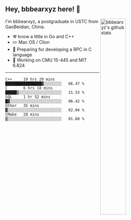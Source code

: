 ## Hey, bbbearxyz here! :wave:

<img align="right" alt="bbbearxyz's github stats" width="40%" src="https://github-readme-stats.vercel.app/api?username=bbbearxyz&show_icons=true">

I'm bbbearxyz, a postgraduate in USTC from GaoBeidian, China.

-   :hammer_and_pick:    know a little in Go and C++
-   :pencil2: Mac OS / Clion
-   :seedling: Preparing for developing a RPC in C language 
-   :thinking: Working on CMU 15-445 and MIT 6.824
---
<!--START_SECTION:waka-->
```text
C++     19 hrs 29 mins  ████████████████▓░░░░░░░░   66.47 % 
C       6 hrs 18 mins   █████▒░░░░░░░░░░░░░░░░░░░   21.53 % 
SQL     1 hr 52 mins    █▓░░░░░░░░░░░░░░░░░░░░░░░   06.42 % 
Other   35 mins         ▓░░░░░░░░░░░░░░░░░░░░░░░░   02.04 % 
CMake   28 mins         ▒░░░░░░░░░░░░░░░░░░░░░░░░   01.60 % 
```
<!--END_SECTION:waka-->
